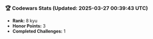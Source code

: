 ### 🏆 Codewars Stats (Updated: 2025-03-27 00:39:43 UTC)

- **Rank:** 8 kyu
- **Honor Points:** 3
- **Completed Challenges:** 1

